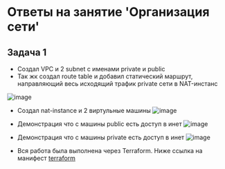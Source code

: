 # Ответы на занятие 'Организация сети'

## Задача 1
- Создал VPC и 2 subnet с именами private и public
- Так жк создал route table и добавил статический маршрут, направляющий весь исходящий трафик private сети в NAT-инстанс

![image](https://github.com/mimimimimimimimimimimi/Project-Organization-Using-Cloud-Providers/blob/main/15.1/files/2.png)


- Создал nat-instance и 2 виртульные машины
![image](https://github.com/mimimimimimimimimimimi/Project-Organization-Using-Cloud-Providers/blob/main/15.1/files/1.png)

- Демонстрация что с машины public есть доступ в инет
![image](https://github.com/mimimimimimimimimimimi/Project-Organization-Using-Cloud-Providers/blob/main/15.1/files/3.png)

- Демонстрация что с машины private есть доступ в инет
![image](https://github.com/mimimimimimimimimimimi/Project-Organization-Using-Cloud-Providers/blob/main/15.1/files/4.png)

- Вся работа была выполнена через Terraform. Ниже ссылка на манифест
[terraform](https://github.com/bogkofe/Project-Organization-Using-Cloud-Providers/tree/main/15.1/src)

